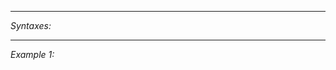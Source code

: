 


---
*Syntaxes:*

<!-- [] call `BIN_fnc_exitQuests` -->

---
*Example 1:*

<!-- 
```sqf
[] call BIN_fnc_exitQuests;
``` -->